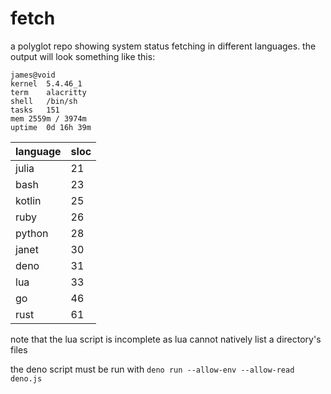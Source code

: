 # fetch
a polyglot repo showing system status fetching in different languages. the output will look something like this:

```
james@void
kernel	5.4.46_1
term	alacritty
shell	/bin/sh
tasks	151
mem	2559m / 3974m
uptime	0d 16h 39m
```

| language | sloc |
| - | - |
| julia | 21 |
| bash | 23 |
| kotlin | 25 |
| ruby | 26 |
| python | 28 |
| janet | 30 |
| deno | 31 |
| lua | 33 |
| go | 46 |
| rust | 61 |

note that the lua script is incomplete as lua cannot natively list a directory's files

the deno script must be run with `deno run --allow-env --allow-read deno.js`
